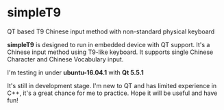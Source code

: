 # simpleT9
QT based T9 Chinese input method with non-standard physical keyboard

<p>
<b>simpleT9</b> is designed to run in embedded device with QT support. 
It's a Chinese input method using T9-like keyboard. 
It supports single Chinese Character and Chinese Vocabulary input.
</p>
<p>
I'm testing in under <b>ubuntu-16.04.1</b> with <b>Qt 5.5.1</b>
</p>

<p>
It's still in development stage.
I'm new to QT and has limited experience in C++, it's a great chance for me to practice. Hope it will be useful and have fun!
</p>
